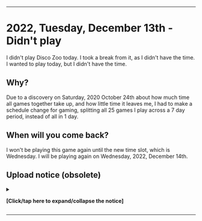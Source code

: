 
***

# 2022, Tuesday, December 13th - Didn't play

I didn't play Disco Zoo today. I took a break from it, as I didn't have the time. I wanted to play today, but I didn't have the time.

## Why?

Due to a discovery on Saturday, 2020 October 24th about how much time all games together take up, and how little time it leaves me, I had to make a schedule change for gaming, splitting all 25 games I play across a 7 day period, instead of all in 1 day.

## When will you come back?

I won't be playing this game again until the new time slot, which is Wednesday. I will be playing again on Wednesday, 2022, December 14th.

## Upload notice (obsolete)

<details><summary><p><b>[Click/tap here to expand/collapse the notice]</b></p></summary>

**Section to be removed on 2023, January 1st**

Starting with a decision on 2022, Thursday, July 21st, I will no longer be uploading Git-image part A files to GitHub on a daily/weekly basis. I am making a transition. Images from 2022 July 27th and onward will not be uploaded here.

This decision was reversed on 2022, Wednesday, October 12th. Data began being uploaded again, and as of 2022, Wednesday, October 19th, the repository is back up to date.

</details>

***
